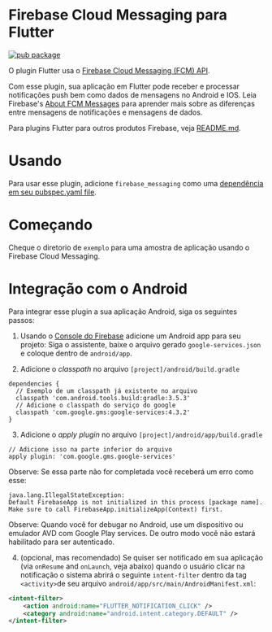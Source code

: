 # Firebase Cloud Messaging para Flutter

[![pub package](https://img.shields.io/pub/v/firebase_messaging.svg)](https://pub.dev/packages/firebase_messaging)

O plugin Flutter usa o [Firebase Cloud Messaging (FCM) API](https://firebase.google.com/docs/cloud-messaging/).

Com esse plugin, sua aplicação em Flutter pode receber e processar notificações push bem como dados de mensagens no Android e IOS. Leia Firebase's [About FCM Messages](https://firebase.google.com/docs/cloud-messaging/concept-options) para aprender mais sobre as diferenças entre mensagens de notificações e mensagens de dados.

Para plugins Flutter para outros produtos Firebase, veja [README.md](https://github.com/FirebaseExtended/flutterfire/blob/master/README.md).

# Usando
Para usar esse plugin, adicione `firebase_messaging` como uma [dependência em seu pubspec.yaml file](https://flutter.io/platform-plugins/).

# Começando

Cheque o diretorio de `exemplo` para uma amostra de aplicação usando o Firebase Cloud Messaging.

# Integração com o Android

Para integrar esse plugin a sua aplicação Android, siga os seguintes passos: 

1. Usando o [Console do Firebase](https://console.firebase.google.com/) adicione um Android app para seu projeto: Siga o assistente, baixe o arquivo gerado `google-services.json` e coloque dentro de `android/app`.

2. Adicione o *classpath* no arquivo `[project]/android/build.gradle`
```
dependencies {
  // Exemplo de um classpath já existente no arquivo
  classpath 'com.android.tools.build:gradle:3.5.3'
  // Adicione o classpath do serviço do google 
  classpath 'com.google.gms:google-services:4.3.2'
}
```

3. Adicione o *apply plugin* no arquivo `[project]/android/app/build.gradle`
```
// Adicione isso na parte inferior do arquivo
apply plugin: 'com.google.gms.google-services'
```

Observe: Se essa parte não for completada você receberá um erro como esse:
```
java.lang.IllegalStateException:
Default FirebaseApp is not initialized in this process [package name].
Make sure to call FirebaseApp.initializeApp(Context) first.
```

Observe: Quando você for debugar no Android, use um dispositivo ou emulador AVD com Google Play services. De outro modo você não estará habilitado para ser autenticado.

4. (opcional, mas recomendado) Se quiser ser notificado em sua aplicação (via `onResume` and `onLaunch`, veja abaixo) quando o usuário clicar na notificação o sistema abrirá o seguinte `intent-filter` dentro da tag `<activity>`de seu arquivo `android/app/src/main/AndroidManifest.xml`:
  ```xml
  <intent-filter>
      <action android:name="FLUTTER_NOTIFICATION_CLICK" />
      <category android:name="android.intent.category.DEFAULT" />
  </intent-filter>
  ```


